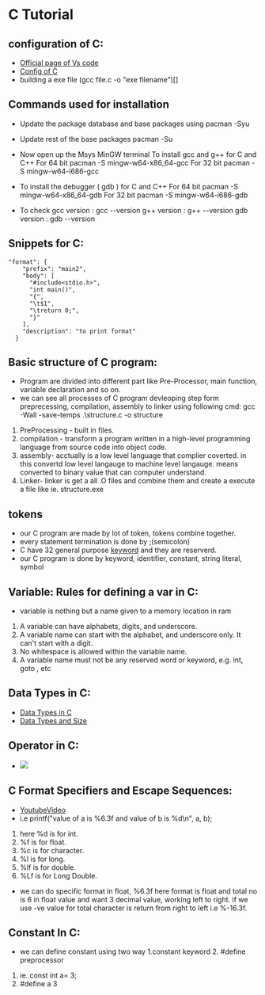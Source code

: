 # C Tutorial

## configuration of C:

- [Official page of Vs code](https://code.visualstudio.com/docs/cpp/config-mingw)
- [Config of C ](https://www.youtube.com/watch?v=0HD0pqVtsmw&list=LL&index=6&t=620s)
- building a exe file (gcc file.c -o "exe filename")[]

## Commands used  for installation
- Update the package database and base packages using
pacman -Syu

- Update rest of the base packages 
pacman -Su

- Now open up the Msys MinGW terminal
To install gcc and g++ for C and C++ 
For 64 bit
pacman -S mingw-w64-x86_64-gcc
For 32 bit
pacman -S mingw-w64-i686-gcc

- To install the debugger ( gdb ) for C and C++
For 64 bit
pacman -S mingw-w64-x86_64-gdb
For 32 bit
pacman -S mingw-w64-i686-gdb

- To check
gcc version : gcc --version
g++ version : g++ --version
gdb version : gdb --version


## Snippets for C:

```Js
"format": {
    "prefix": "main2",
    "body": [
      "#include<stdio.h>",
      "int main()",
      "{",
      "\t$1",
      "\treturn 0;",
      "}"
    ],
    "description": "to print format"
  }
```

## Basic structure of C program:

- Program are divided into different part like Pre-Processor, main function, variable declaration and so on.
- we can see all processes of C program devleoping step form preprecessing, compilation, assembly to linker using following cmd: gcc -Wall -save-temps .\structure.c -o structure

1. PreProcessing - built in files.
2. compilation - transform a program written in a high-level programming language from source code into object code.
3. assembly- acctually is a low level language that complier coverted. in this convertd low level langauge to machine level langauge. means converted to binary value that can computer understand.
4. Linker- linker is get a all .O files and combine them and create a execute a file like ie. structure.exe

## tokens

- our C program are made by lot of token, tokens combine together.
- every statement termination is done by ;(semicolon)
- C have 32 general purpose [keyword](https://docs.microsoft.com/en-us/cpp/c-language/c-keywords?view=msvc-170) and they are reserverd.
- our C program is done by keyword, identifier, constant, string literal, symbol

## Variable: Rules for defining a var in C:

- variable is nothing but a name given to a memory location in ram

1. A variable can have alphabets, digits, and underscore.
2. A variable name can start with the alphabet, and underscore only. It can't start with a digit.
3. No whitespace is allowed within the variable name.
4. A variable name must not be any reserved word or keyword, e.g. int, goto , etc

## Data Types in C:

- [Data Types in C ](https://www.javatpoint.com/data-types-in-c)
- [Data Types and Size](https://drive.google.com/file/d/12Qd4LsTvjHbqOilQVjUWk7J1-oPOKyjL/view?usp=sharing)

## Operator in C:

- ![](https://media.geeksforgeeks.org/wp-content/cdn-uploads/Operators-In-C.png)

## C Format Specifiers and Escape Sequences:

- [YoutubeVideo](https://www.youtube.com/watch?v=XETsCR2bXJI&list=PLu0W_9lII9aiXlHcLx-mDH1Qul38wD3aR&index=9)
- i.e printf("value of a is %6.3f and value of b is %d\n", a, b);

1. here %d is for int.
2. %f is for float.
3. %c is for character.
4. %l is for long.
5. %lf is for double.
6. %Lf is for Long Double.

- we can do specific format in float, %6.3f here format is float and total no is 6 in float value and want 3 decimal value, working left to right. if we use -ve value for total character is return from right to left i.e %-16.3f.

## Constant In C:

- we can define constant using two way 1.constant keyword 2. #define preprocessor

1. ie. const int a= 3;
2. #define a 3

